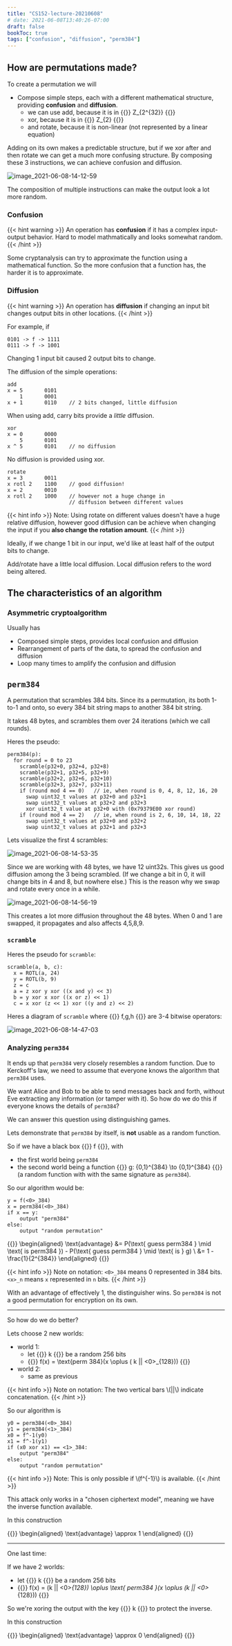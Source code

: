 ```yaml
---
title: "CS152-lecture-20210608"
# date: 2021-06-08T13:40:26-07:00
draft: false
bookToc: true
tags: ["confusion", "diffusion", "perm384"]
---
```


## How are permutations made?

To create a permutation we will

- Compose simple steps, each with a different mathematical structure, providing **confusion** and **diffusion**.
    - we can use add, because it is in {{<k>}} Z_{2^{32}} {{</k>}}
    - xor, because it is in {{<k>}} Z_{2} {{</k>}}
    - and rotate, because it is non-linear (not represented by a linear equation)

Adding on its own makes a predictable structure, but if we xor after and then rotate we can get a much more confusing structure.
By composing these 3 instructions, we can achieve confusion and diffusion.

![image_2021-06-08-14-12-59](/notes/image_2021-06-08-14-12-59.png)

The composition of multiple instructions can make the output look a lot more random.

### Confusion

{{< hint warning >}}
An operation has **confusion** if it has a complex input-output behavior.
Hard to model mathmatically and looks somewhat random.
{{< /hint >}}

Some cryptanalysis can try to approximate the function using a mathematical function. 
So the more confusion that a function has, the harder it is to approximate.

### Diffusion

{{< hint warning >}}
An operation has **diffusion** if changing an input bit changes output bits in other locations.
{{< /hint >}}

For example, if

```
0101 -> f -> 1111
0111 -> f -> 1001
```

Changing 1 input bit caused 2 output bits to change.

The diffusion of the simple operations:

```
add
x = 5       0101
    1       0001
x + 1       0110    // 2 bits changed, little diffusion
```

When using add, carry bits provide a *little* diffusion.

```
xor
x = 0       0000
    5       0101
x ^ 5       0101    // no diffusion
```

No diffusion is provided using xor.

```
rotate
x = 3       0011
x rotl 2    1100    // good diffusion!
x = 2       0010
x rotl 2    1000    // however not a huge change in
                    // diffusion between different values
```

{{< hint info >}}
Note: Using rotate on different values doesn't have a huge relative diffusion,
however good diffusion can be achieve when changing the input if you **also change the rotation amount**.
{{< /hint >}}

Ideally, if we change 1 bit in our input, we'd like at least half of the output bits to change.

Add/rotate have a little local diffusion.
Local diffusion refers to the word being altered.

## The characteristics of an algorithm

### Asymmetric cryptoalgorithm

Usually has
- Composed simple steps, provides local confusion and diffusion
- Rearrangement of parts of the data, to spread the confusion and diffusion
- Loop many times to amplify the confusion and diffusion

## `perm384`

A permutation that scrambles 384 bits.
Since its a permutation, its both 1-to-1 and onto, so every 384 bit string maps to another 384 bit string.

It takes 48 bytes, and scrambles them over 24 iterations (which we call rounds).

Heres the pseudo:

```
perm384(p):
  for round = 0 to 23
    scramble(p32+0, p32+4, p32+8)
    scramble(p32+1, p32+5, p32+9)
    scramble(p32+2, p32+6, p32+10)
    scramble(p32+3, p32+7, p32+11)
    if (round mod 4 == 0)   // ie, when round is 0, 4, 8, 12, 16, 20
      swap uint32_t values at p32+0 and p32+1
      swap uint32_t values at p32+2 and p32+3
      xor uint32_t value at p32+0 with (0x79379E00 xor round)
    if (round mod 4 == 2)   // ie, when round is 2, 6, 10, 14, 18, 22
      swap uint32_t values at p32+0 and p32+2
      swap uint32_t values at p32+1 and p32+3
```

Lets visualize the first 4 scrambles:

![image_2021-06-08-14-53-35](/notes/image_2021-06-08-14-53-35.png)

Since we are working with 48 bytes, we have 12 uint32s.
This gives us good diffusion among the 3 being scrambled.
(If we change a bit in 0, it will change bits in 4 and 8, but nowhere else.)
This is the reason why we swap and rotate every once in a while.

![image_2021-06-08-14-56-19](/notes/image_2021-06-08-14-56-19.png)

This creates a lot more diffusion throughout the 48 bytes.
When 0 and 1 are swapped, it propagates and also affects 4,5,8,9.

### `scramble`

Heres the pseudo for `scramble`:

```
scramble(a, b, c):
  x = ROTL(a, 24)
  y = ROTL(b, 9)
  z = c
  a = z xor y xor ((x and y) << 3)
  b = y xor x xor ((x or z) << 1)
  c = x xor (z << 1) xor ((y and z) << 2)
```

Heres a diagram of `scramble` where {{<k>}} f,g,h {{</k>}} are 3-4 bitwise operators:

![image_2021-06-08-14-47-03](/notes/image_2021-06-08-14-47-03.png)

### Analyzing `perm384`

It ends up that `perm384` very closely resembles a random function.
Due to Kerckoff's law, we need to assume that everyone knows the algorithm that `perm384` uses.

We want Alice and Bob to be able to send messages back and forth, without Eve extracting any information (or tamper with it).
So how do we do this if everyone knows the details of `perm384`?

We can answer this question using distinguishing games.

Lets demonstrate that `perm384` by itself, is **not** usable as a random function.

So if we have a black box {{<k>}} f {{</k>}}, with 

- the first world being `perm384`
- the second world being a function {{<k>}} g: \{0,1\}^{384} \to \{0,1\}^{384} {{</k>}} (a random function with with the same signature as `perm384`).

So our algorithm would be:

```
y = f(<0>_384) 
x = perm384(<0>_384)
if x == y:
    output "perm384"
else:
    output "random permutation"
```

{{<k display>}}
\begin{aligned}
    \text{advantage} &= P(\text{ guess perm384 } \mid \text{ is perm384 }) - P(\text{ guess perm384 } \mid \text{ is } g) \\
    &= 1 - \frac{1}{2^{384}}
\end{aligned}
{{</k>}}

{{< hint info >}}
Note on notation: `<0>_384` means 0 represented in 384 bits.
`<x>_n` means `x` represented in `n` bits.
{{< /hint >}}

With an advantage of effectively 1, the distinguisher wins.
So `perm384` is not a good permutation for encryption on its own.

---

So how do we do better?

Lets choose 2 new worlds:
- world 1:
    - let {{<k>}} k {{</k>}} be a random 256 bits
    - {{<k>}} f(x) = \text{perm 384}(x \oplus ( k || <0>_{128}))  {{</k>}}
- world 2:
    - same as previous

{{< hint info >}}
Note on notation: The two vertical bars \\(||\\) indicate concatenation.
{{< /hint >}}

So our algorithm is

```
y0 = perm384(<0>_384)
y1 = perm384(<1>_384)
x0 = f^-1(y0)
x1 = f^-1(y1)
if (x0 xor x1) == <1>_384:
    output "perm384"
else:
    output "random permutation"
```

{{< hint info >}}
Note: This is only possible if \\(f^{-1}\\) is available.
{{< /hint >}}

This attack only works in a "chosen ciphertext model", meaning we have the inverse function available.

In this construction

{{<k display>}}
\begin{aligned}
    \text{advantage} \approx 1
\end{aligned}
{{</k>}}

---

One last time:

If we have 2 worlds:
- let {{<k>}} k {{</k>}} be a random 256 bits
- {{<k>}} f(x) = (k || <0>_{128}) \oplus \text{ perm384 }(x \oplus (k || <0>_{128}))  {{</k>}}

So we're xoring the output with the key {{<k>}} k {{</k>}} to protect the inverse.

In this construction

{{<k display>}}
\begin{aligned}
    \text{advantage} \approx 0
\end{aligned}
{{</k>}}

